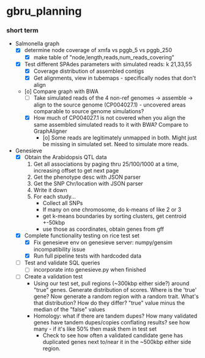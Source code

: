 # gbru_planning

### short term

- Salmonella graph
  - [x] determine node coverage of xmfa vs pggb_5 vs pggb_250
    - [x] make table of "node,length,reads,num_reads_covering"
  - [x] Test different SPAdes parameters with simulated reads: k 21,33,55
    - [x] Coverage distribution of assembled contigs
    - [x] Get alignments, view in tubemaps - specifically nodes that don't align
  - [o] Compare graph with BWA
    - [ ] Take simulated reads of the 4 non-ref genomes -> assemble -> align to the source genome (CP004027.1) - uncovered areas comparable to source genome simulations?
    - [x] How much of CP004027.1 is not covered when you align the same assembled simulated reads to it with BWA? Compare to GraphAligner
      - [o] Some reads are legitimately unmapped in both. Might just be missing in simulated set. Need to simulate more reads.

- Genesieve
  - [x] Obtain the Arabidopsis QTL data
    1) Get all associations by paging thru 25/100/1000 at a time, increasing offset to get next page
    2) Get the phenotype desc with JSON parser
    3) Get the SNP Chr/location with JSON parser
    4) Write it down
    5) For each study...
        - Collect all SNPs
        - If many on one chromosome, do k-means of like 2 or 3
        - get k-means boundaries by sorting clusters, get centroid +-50kbp
        - use those as coordinates, obtain genes from gff 
  - [x] Complete functionality testing on rice test set
    - [x] Fix genesieve env on genesieve server: numpy/gensim incompatibility issue
    - [x] Run full pipeline tests with hardcoded data
  - [ ] Test and validate SQL queries
    - [ ] incorporate into genesieve.py when finished
  - [ ] Create a validation test
    - Using our test set, pull regions (~300kbp either side?) around "true" genes. Generate distribution of scores. Where is the 'true' gene? Now generate a random region with a random trait. What's that distribution? How do they differ? "true" value minus the median of the "false" values
    - Homology: what if there are tandem dupes? How many validated genes have tandem dupes/copies conflating results? see how many - if it's like 50% then mask them in test set
        - Check to see how often a validated candidate gene has duplicated genes next to/near it in the ~500kbp either side region.
